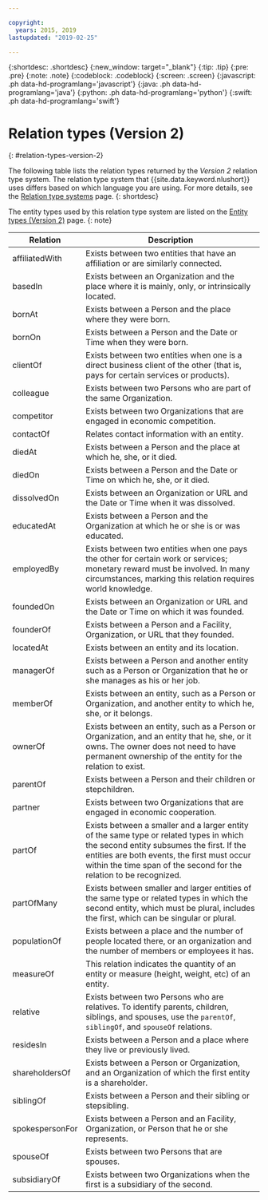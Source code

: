 ```yaml
---

copyright:
  years: 2015, 2019
lastupdated: "2019-02-25"

---
```


{:shortdesc: .shortdesc}
{:new_window: target="_blank"}
{:tip: .tip}
{:pre: .pre}
{:note: .note}
{:codeblock: .codeblock}
{:screen: .screen}
{:javascript: .ph data-hd-programlang='javascript'}
{:java: .ph data-hd-programlang='java'}
{:python: .ph data-hd-programlang='python'}
{:swift: .ph data-hd-programlang='swift'}

# Relation types (Version 2)
{: #relation-types-version-2}

The following table lists the relation types returned by the _Version 2_ relation type system. The relation type system that {{site.data.keyword.nlushort}} uses differs based on which language you are using. For more details, see the [Relation type systems](/docs/services/natural-language-understanding?topic=natural-language-understanding-relation-type-systems) page.
{: shortdesc}

The entity types used by this relation type system are listed on the [Entity types (Version 2)](/docs/services/natural-language-understanding?topic=natural-language-understanding-entity-types-version-2) page.
{: note}

| Relation        | Description |
|-----------------|----------------|
| affiliatedWith  | Exists between two entities that have an affiliation or are similarly connected. | 
| basedIn         | Exists between an Organization and the place where it is mainly, only, or intrinsically located. |
| bornAt          | Exists between a Person and the place where they were born. |
| bornOn          | Exists between a Person and the Date or Time when they were born. |
| clientOf        | Exists between two entities when one is a direct business client of the other (that is, pays for certain services or products). |
| colleague       | Exists between two Persons who are part of the same Organization. |
| competitor      | Exists between two Organizations that are engaged in economic competition. |
| contactOf       | Relates contact information with an entity. |
| diedAt          | Exists between a Person and the place at which he, she, or it died. |
| diedOn          | Exists between a Person and the Date or Time on which he, she, or it died. |
| dissolvedOn     | Exists between an Organization or URL and the Date or Time when it was dissolved. |
| educatedAt      | Exists between a Person and the Organization at which he or she is or was educated.|
| employedBy      | Exists between two entities when one pays the other for certain work or services; monetary reward must be involved. In many circumstances, marking this relation requires world knowledge. |
| foundedOn       | Exists between an Organization or URL and the Date or Time on which it was founded. |
| founderOf       | Exists between a Person and a Facility, Organization, or URL that they founded. |
| locatedAt       | Exists between an entity and its location. |
| managerOf       | Exists between a Person and another entity such as a Person or Organization that he or she manages as his or her job. |
| memberOf        | Exists between an entity, such as a Person or Organization, and another entity to which he, she, or it belongs. |
| ownerOf         | Exists between an entity, such as a Person or Organization, and an entity that he, she, or it owns. The owner does not need to have permanent ownership of the entity for the relation to exist. |
| parentOf        | Exists between a Person and their children or stepchildren. |
| partner         | Exists between two Organizations that are engaged in economic cooperation. |
| partOf          | Exists between a smaller and a larger entity of the same type or related types in which the second entity subsumes the first. If the entities are both events, the first must occur within the time span of the second for the relation to be recognized. |
| partOfMany      | Exists between smaller and larger entities of the same type or related types in which the second entity, which must be plural, includes the first, which can be singular or plural. |
| populationOf    | Exists between a place and the number of people located there, or an organization and the number of members or employees it has. |
| measureOf      | This relation indicates the quantity of an entity or measure (height, weight, etc) of an entity. |
| relative        | Exists between two Persons who are relatives. To identify parents, children, siblings, and spouses, use the `parentOf`, `siblingOf`, and `spouseOf` relations. |
| residesIn       | Exists between a Person and a place where they live or previously lived. |
| shareholdersOf  | Exists between a Person or Organization, and an Organization of which the first entity is a shareholder. |
| siblingOf       | Exists between a Person and their sibling or stepsibling.     |
| spokespersonFor | Exists between a Person and an Facility, Organization, or Person that he or she represents.  |
| spouseOf        | Exists between two Persons that are spouses. |
| subsidiaryOf    | Exists between two Organizations when the first is a subsidiary of the second. |
